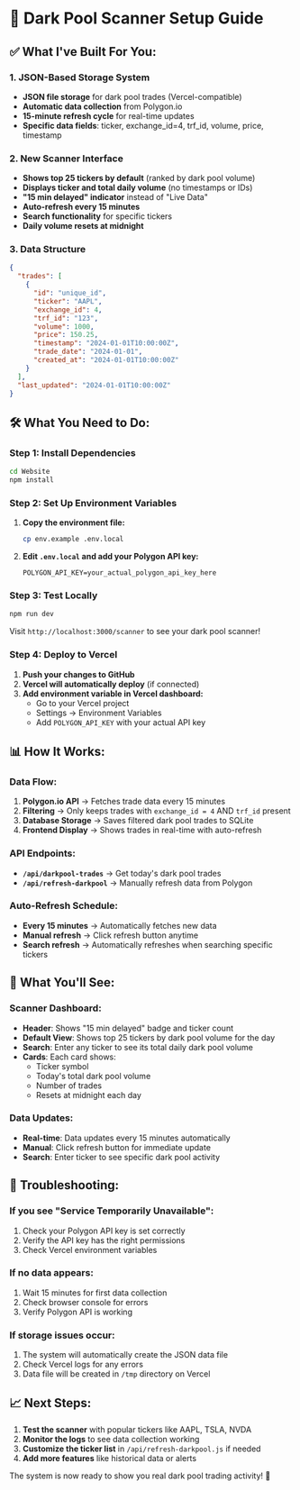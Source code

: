 # 🚀 Dark Pool Scanner Setup Guide

## ✅ **What I've Built For You:**

### **1. JSON-Based Storage System**
- **JSON file storage** for dark pool trades (Vercel-compatible)
- **Automatic data collection** from Polygon.io
- **15-minute refresh cycle** for real-time updates
- **Specific data fields**: ticker, exchange_id=4, trf_id, volume, price, timestamp

### **2. New Scanner Interface**
- **Shows top 25 tickers by default** (ranked by dark pool volume)
- **Displays ticker and total daily volume** (no timestamps or IDs)
- **"15 min delayed" indicator** instead of "Live Data"
- **Auto-refresh every 15 minutes**
- **Search functionality** for specific tickers
- **Daily volume resets at midnight**

### **3. Data Structure**
```json
{
  "trades": [
    {
      "id": "unique_id",
      "ticker": "AAPL",
      "exchange_id": 4,
      "trf_id": "123",
      "volume": 1000,
      "price": 150.25,
      "timestamp": "2024-01-01T10:00:00Z",
      "trade_date": "2024-01-01",
      "created_at": "2024-01-01T10:00:00Z"
    }
  ],
  "last_updated": "2024-01-01T10:00:00Z"
}
```

## 🛠️ **What You Need to Do:**

### **Step 1: Install Dependencies**
```bash
cd Website
npm install
```

### **Step 2: Set Up Environment Variables**
1. **Copy the environment file:**
   ```bash
   cp env.example .env.local
   ```

2. **Edit `.env.local` and add your Polygon API key:**
   ```
   POLYGON_API_KEY=your_actual_polygon_api_key_here
   ```

### **Step 3: Test Locally**
```bash
npm run dev
```

Visit `http://localhost:3000/scanner` to see your dark pool scanner!

### **Step 4: Deploy to Vercel**
1. **Push your changes to GitHub**
2. **Vercel will automatically deploy** (if connected)
3. **Add environment variable in Vercel dashboard:**
   - Go to your Vercel project
   - Settings → Environment Variables
   - Add `POLYGON_API_KEY` with your actual API key

## 📊 **How It Works:**

### **Data Flow:**
1. **Polygon.io API** → Fetches trade data every 15 minutes
2. **Filtering** → Only keeps trades with `exchange_id = 4` AND `trf_id` present
3. **Database Storage** → Saves filtered dark pool trades to SQLite
4. **Frontend Display** → Shows trades in real-time with auto-refresh

### **API Endpoints:**
- **`/api/darkpool-trades`** → Get today's dark pool trades
- **`/api/refresh-darkpool`** → Manually refresh data from Polygon

### **Auto-Refresh Schedule:**
- **Every 15 minutes** → Automatically fetches new data
- **Manual refresh** → Click refresh button anytime
- **Search refresh** → Automatically refreshes when searching specific tickers

## 🎯 **What You'll See:**

### **Scanner Dashboard:**
- **Header**: Shows "15 min delayed" badge and ticker count
- **Default View**: Shows top 25 tickers by dark pool volume for the day
- **Search**: Enter any ticker to see its total daily dark pool volume
- **Cards**: Each card shows:
  - Ticker symbol
  - Today's total dark pool volume
  - Number of trades
  - Resets at midnight each day

### **Data Updates:**
- **Real-time**: Data updates every 15 minutes automatically
- **Manual**: Click refresh button for immediate update
- **Search**: Enter ticker to see specific dark pool activity

## 🔧 **Troubleshooting:**

### **If you see "Service Temporarily Unavailable":**
1. Check your Polygon API key is set correctly
2. Verify the API key has the right permissions
3. Check Vercel environment variables

### **If no data appears:**
1. Wait 15 minutes for first data collection
2. Check browser console for errors
3. Verify Polygon API is working

### **If storage issues occur:**
1. The system will automatically create the JSON data file
2. Check Vercel logs for any errors
3. Data file will be created in `/tmp` directory on Vercel

## 📈 **Next Steps:**

1. **Test the scanner** with popular tickers like AAPL, TSLA, NVDA
2. **Monitor the logs** to see data collection working
3. **Customize the ticker list** in `/api/refresh-darkpool.js` if needed
4. **Add more features** like historical data or alerts

The system is now ready to show you real dark pool trading activity! 🚀
